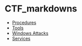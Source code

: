 # CTF_markdowns

- [Procedures](Procedures/Procedures.md)
- [Tools](Tools/tools.md)
- [Windows Attacks](windows_attack.md)
- [Services](services.md)
